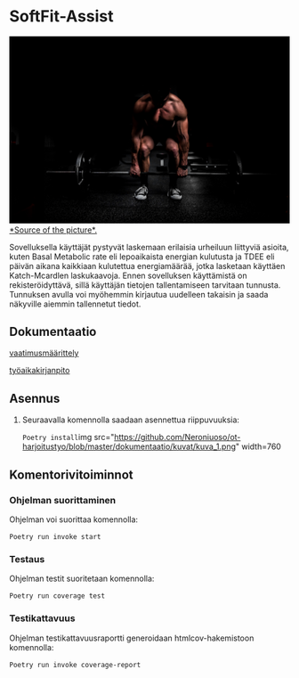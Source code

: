 
# SoftFit-Assist

<img src="https://github.com/Neroniuoso/ot-harjoitustyo/blob/master/dokumentaatio/kuvat/Fit-man.png" width=760> 
<a href="https://unsplash.com/photos/9dzWZQWZMdE "> *Source of the picture*.</a> 



Sovelluksella käyttäjät pystyvät laskemaan erilaisia urheiluun liittyviä asioita, kuten Basal Metabolic rate eli lepoaikaista energian kulutusta ja TDEE eli päivän aikana kaikkiaan kulutettua energiamäärää, jotka lasketaan käyttäen Katch-Mcardlen laskukaavoja. Ennen sovelluksen käyttämistä on rekisteröidyttävä, sillä käyttäjän tietojen tallentamiseen tarvitaan tunnusta. Tunnuksen avulla voi myöhemmin kirjautua uudelleen takaisin ja saada näkyville aiemmin tallennetut tiedot. 


## Dokumentaatio

[vaatimusmäärittely](https://github.com/Neroniuoso/ot-harjoitustyo/blob/master/dokumentaatio/Alustava_vaatimusmaarittely.md)

[työaikakirjanpito](https://github.com/Neroniuoso/ot-harjoitustyo/blob/master/dokumentaatio/tuntikirjanpito.md)

## Asennus

1. Seuraavalla komennolla saadaan asennettua riippuvuuksia:

    ```Poetry install```img src="https://github.com/Neroniuoso/ot-harjoitustyo/blob/master/dokumentaatio/kuvat/kuva_1.png" width=760

## Komentorivitoiminnot

### Ohjelman suorittaminen
Ohjelman voi suorittaa komennolla:
    
    Poetry run invoke start 

### Testaus
Ohjelman testit suoritetaan komennolla:
     
    Poetry run coverage test

### Testikattavuus
Ohjelman testikattavuusraportti generoidaan htmlcov-hakemistoon komennolla:

    Poetry run invoke coverage-report
